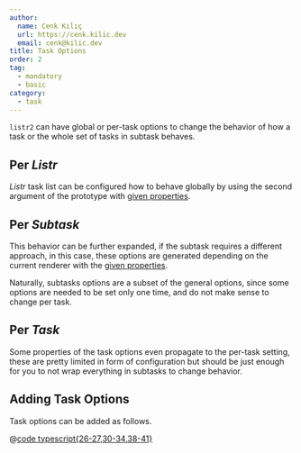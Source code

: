 ```yaml
---
author:
  name: Cenk Kılıç
  url: https://cenk.kilic.dev
  email: cenk@kilic.dev
title: Task Options
order: 2
tag:
  - mandatory
  - basic
category:
  - task
---
```


`listr2` can have global or per-task options to change the behavior of how a task or the whole set of tasks in subtask behaves.

<!-- more -->

## Per _Listr_

_Listr_ task list can be configured how to behave globally by using the second argument of the prototype with [given properties](/api/interfaces/listr2.ListrOptions.html#properties).

## Per _Subtask_

This behavior can be further expanded, if the subtask requires a different approach, in this case, these options are generated depending on the current renderer with the [given properties](/api/interfaces/listr2.ListrSubClassOptions.html#properties).

Naturally, subtasks options are a subset of the general options, since some options are needed to be set only one time, and do not make sense to change per task.

## Per _Task_

Some properties of the task options even propagate to the per-task setting, these are pretty limited in form of configuration but should be just enough for you to not wrap everything in subtasks to change behavior.

## Adding Task Options

Task options can be added as follows.

@[code typescript{26-27,30-34,38-41}](../../examples/docs/task/task-options/task-options.ts)
